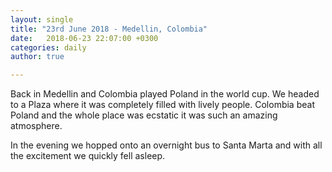 ```yaml
---
layout: single
title: "23rd June 2018 - Medellin, Colombia"
date:   2018-06-23 22:07:00 +0300
categories: daily
author: true

---
```



Back in Medellin and Colombia played Poland in the world cup. We headed to a Plaza where it was completely filled with lively people. Colombia beat Poland and the whole place was ecstatic it was such an amazing atmosphere. 

In the evening we hopped onto an overnight bus to Santa Marta and with all the excitement we quickly fell asleep. 



